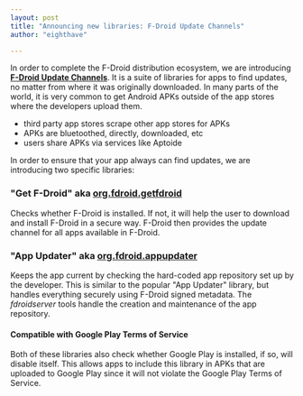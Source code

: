 ```yaml
---
layout: post
title: "Announcing new libraries: F-Droid Update Channels"
author: "eighthave"

---
```


In order to complete the F-Droid distribution ecosystem, we are
introducing
[__F-Droid Update Channels__](https://gitlab.com/fdroid/update-channels).
It is a suite of libraries for apps to find updates, no matter from
where it was originally downloaded.  In many parts of the world, it is
very common to get Android APKs outside of the app stores where the
developers upload them.

* third party app stores scrape other app stores for APKs
* APKs are bluetoothed, directly, downloaded, etc
* users share APKs via services like Aptoide

In order to ensure that your app always can find updates, we are
introducing two specific libraries:


### "Get F-Droid" aka [org.fdroid.getfdroid](https://gitlab.com/fdroid/update-channels/tree/master/getfdroid#f-droid-installer)

Checks whether F-Droid is installed.  If not, it will help the user to
download and install F-Droid in a secure way.  F-Droid then provides
the update channel for all apps available in F-Droid.


### "App Updater" aka [org.fdroid.appupdater](https://gitlab.com/fdroid/update-channels/tree/master/appupdater#f-droid-update-detector)

Keeps the app current by checking the hard-coded app repository set up
by the developer.  This is similar to the popular "App Updater"
library, but handles everything securely using F-Droid signed
metadata.  The _fdroidserver_ tools handle the creation and
maintenance of the app repository.


#### Compatible with Google Play Terms of Service

Both of these libraries also check whether Google Play is installed,
if so, will disable itself.  This allows apps to include this library
in APKs that are uploaded to Google Play since it will not violate the
Google Play Terms of Service.
